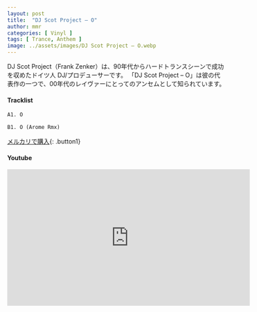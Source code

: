 ```yaml
---
layout: post
title:  "DJ Scot Project – O"
author: mmr
categories: [ Vinyl ]
tags: [ Trance, Anthem ]
image: ../assets/images/DJ Scot Project – O.webp
---
```


DJ Scot Project（Frank Zenker）は、90年代からハードトランスシーンで成功を収めたドイツ人 DJ/プロデューサーです。
「DJ Scot Project – O」は彼の代表作の一つで、00年代のレイヴァーにとってのアンセムとして知られています。

#### Tracklist
```md
A1. O

B1. O (Arome Rmx)
```

[メルカリで購入](https://jp.mercari.com/item/m47285471992?afid=6142608987){: .button1}

#### Youtube
<iframe width="560" height="315" src="https://www.youtube.com/embed/ZRAVoNoP-wo?si=BFWeXi3vWzA100pO" title="YouTube video player" frameborder="0" allow="accelerometer; autoplay; clipboard-write; encrypted-media; gyroscope; picture-in-picture; web-share" referrerpolicy="strict-origin-when-cross-origin" allowfullscreen></iframe>